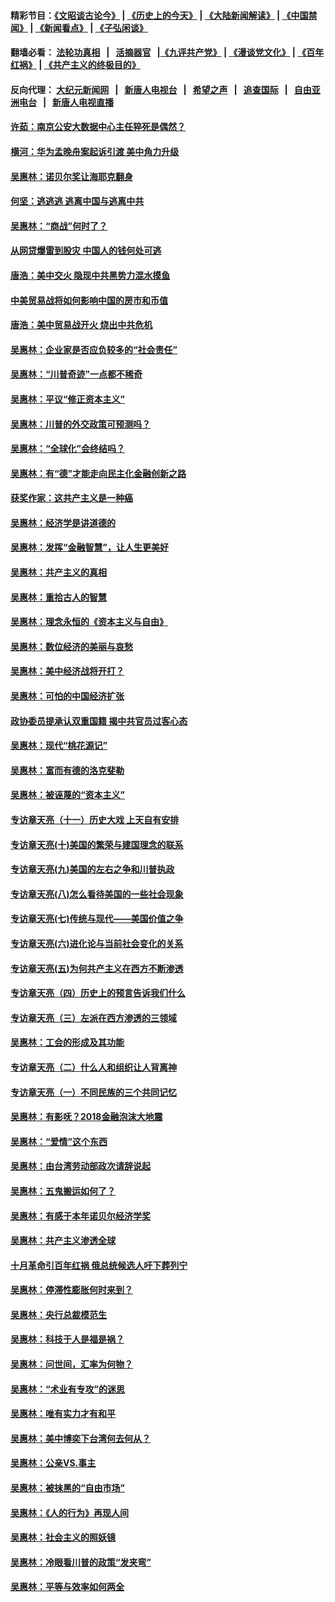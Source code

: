 #### 精彩节目：[《文昭谈古论今》](http://134.209.198.168/wenzhao) | [《历史上的今天》](http://134.209.198.168/today-in-history) | [《大陆新闻解读》](http://134.209.198.168/ntdtv-comedy) | [《中国禁闻》](http://134.209.198.168/ntdtv-news) | [《新闻看点》](http://134.209.198.168/news-insight) | [《子弘闲谈》](http://134.209.198.168/zihongxiantan/) 

 #### 翻墙必看： [法轮功真相](http://134.209.198.168:10000/videos/truth.html) &nbsp;&nbsp;|&nbsp;&nbsp; [活摘器官](http://134.209.198.168:10000/videos/res/Organs/) &nbsp;&nbsp;|[《九评共产党》](http://134.209.198.168:10000/videos/jiuping) | [《漫谈党文化》](http://134.209.198.168:10000/videos/mtdwh) | [《百年红祸》](http://134.209.198.168:10000/videos/bnhh) | [《共产主义的终极目的》](http://134.209.198.168:10000/videos/res/zjmd) 

 #### 反向代理： [大纪元新闻网](http://134.209.198.168:10080/) &nbsp;&nbsp;|&nbsp;&nbsp; [新唐人电视台](http://134.209.198.168:8000/) &nbsp;&nbsp;|&nbsp;&nbsp; [希望之声](http://134.209.198.168:8200/) &nbsp;&nbsp;|&nbsp;&nbsp; [追查国际](http://134.209.198.168:10010/) &nbsp;&nbsp;|&nbsp;&nbsp; [自由亚洲电台](http://134.209.198.168:9800/) &nbsp;&nbsp;|&nbsp;&nbsp; [新唐人电视直播](http://134.209.198.168/) 

#### [许茹：南京公安大数据中心主任猝死是偶然？](../pages/nsc423/n11064744.md?t=03181236) 

#### [横河：华为孟晚舟案起诉引渡 美中角力升级](../pages/nsc423/n11027230.md?t=03181236) 

#### [吴惠林：诺贝尔奖让海耶克翻身](../pages/nsc423/n10890049.md?t=03181236) 

#### [何坚：逃逃逃 逃离中国与逃离中共](../pages/nsc423/n10592891.md?t=03181236) 

#### [吴惠林：“商战”何时了？](../pages/nsc423/n10573558.md?t=03181236) 

#### [从网贷爆雷到股灾 中国人的钱何处可逃](../pages/nsc423/n10572800.md?t=03181236) 

#### [唐浩：美中交火 隐现中共黑势力混水摸鱼](../pages/nsc423/n10544040.md?t=03181236) 

#### [中美贸易战将如何影响中国的房市和币值](../pages/nsc423/n10543697.md?t=03181236) 

#### [唐浩：美中贸易战开火 烧出中共危机](../pages/nsc423/n10540126.md?t=03181236) 

#### [吴惠林：企业家是否应负较多的“社会责任”](../pages/nsc423/n10535022.md?t=03181236) 

#### [吴惠林：“川普奇迹”一点都不稀奇](../pages/nsc423/n10512808.md?t=03181236) 

#### [吴惠林：平议“修正资本主义”](../pages/nsc423/n10495724.md?t=03181236) 

#### [吴惠林：川普的外交政策可预测吗？](../pages/nsc423/n10462387.md?t=03181236) 

#### [吴惠林：“全球化”会终结吗？](../pages/nsc423/n10452838.md?t=03181236) 

#### [吴惠林：有“德”才能走向民主化金融创新之路](../pages/nsc423/n10432292.md?t=03181236) 

#### [获奖作家：这共产主义是一种癌](../pages/nsc423/n10431541.md?t=03181236) 

#### [吴惠林：经济学是讲道德的](../pages/nsc423/n10398014.md?t=03181236) 

#### [吴惠林：发挥“金融智慧”，让人生更美好](../pages/nsc423/n10375019.md?t=03181236) 

#### [吴惠林：共产主义的真相](../pages/nsc423/n10351394.md?t=03181236) 

#### [吴惠林：重拾古人的智慧](../pages/nsc423/n10337691.md?t=03181236) 

#### [吴惠林：理念永恒的《资本主义与自由》](../pages/nsc423/n10316274.md?t=03181236) 

#### [吴惠林：数位经济的美丽与哀愁](../pages/nsc423/n10292946.md?t=03181236) 

#### [吴惠林：美中经济战将开打？](../pages/nsc423/n10258825.md?t=03181236) 

#### [吴惠林：可怕的中国经济扩张](../pages/nsc423/n10219147.md?t=03181236) 

#### [政协委员提承认双重国籍 揭中共官员过客心态](../pages/nsc423/n10208809.md?t=03181236) 

#### [吴惠林：现代“桃花源记”](../pages/nsc423/n10185234.md?t=03181236) 

#### [吴惠林：富而有德的洛克斐勒](../pages/nsc423/n10142264.md?t=03181236) 

#### [吴惠林：被诬蔑的“资本主义”](../pages/nsc423/n10124816.md?t=03181236) 

#### [专访章天亮（十一）历史大戏 上天自有安排](../pages/nsc423/n10094905.md?t=03181236) 

#### [专访章天亮(十)美国的繁荣与建国理念的联系](../pages/nsc423/n10094899.md?t=03181236) 

#### [专访章天亮(九)美国的左右之争和川普执政](../pages/nsc423/n10094889.md?t=03181236) 

#### [专访章天亮(八)怎么看待美国的一些社会现象](../pages/nsc423/n10094857.md?t=03181236) 

#### [专访章天亮(七)传统与现代——美国价值之争](../pages/nsc423/n10093140.md?t=03181236) 

#### [专访章天亮(六)进化论与当前社会变化的关系](../pages/nsc423/n10092036.md?t=03181236) 

#### [专访章天亮(五)为何共产主义在西方不断渗透](../pages/nsc423/n10083620.md?t=03181236) 

#### [专访章天亮（四）历史上的预言告诉我们什么](../pages/nsc423/n10083606.md?t=03181236) 

#### [专访章天亮（三）左派在西方渗透的三领域](../pages/nsc423/n10081115.md?t=03181236) 

#### [吴惠林：工会的形成及其功能](../pages/nsc423/n10080633.md?t=03181236) 

#### [专访章天亮（二）什么人和组织让人背离神](../pages/nsc423/n10076637.md?t=03181236) 

#### [专访章天亮（一）不同民族的三个共同记忆](../pages/nsc423/n10074188.md?t=03181236) 

#### [吴惠林：有影呒？2018金融泡沫大地震](../pages/nsc423/n10040534.md?t=03181236) 

#### [吴惠林：“爱情”这个东西](../pages/nsc423/n10019423.md?t=03181236) 

#### [吴惠林：由台湾劳动部政次请辞说起](../pages/nsc423/n9979679.md?t=03181236) 

#### [吴惠林：五鬼搬运如何了？](../pages/nsc423/n9925338.md?t=03181236) 

#### [吴惠林：有感于本年诺贝尔经济学奖](../pages/nsc423/n9871883.md?t=03181236) 

#### [吴惠林：共产主义渗透全球](../pages/nsc423/n9812748.md?t=03181236) 

#### [十月革命引百年红祸 俄总统候选人吁下葬列宁](../pages/nsc423/n9810182.md?t=03181236) 

#### [吴惠林：停滞性膨胀何时来到？](../pages/nsc423/n9764136.md?t=03181236) 

#### [吴惠林：央行总裁模范生](../pages/nsc423/n9728134.md?t=03181236) 

#### [吴惠林：科技于人是福是祸？](../pages/nsc423/n9672982.md?t=03181236) 

#### [吴惠林：问世间，汇率为何物？](../pages/nsc423/n9621788.md?t=03181236) 

#### [吴惠林：“术业有专攻”的迷思](../pages/nsc423/n9580363.md?t=03181236) 

#### [吴惠林：唯有实力才有和平](../pages/nsc423/n9529599.md?t=03181236) 

#### [吴惠林：美中博奕下台湾何去何从？](../pages/nsc423/n9483598.md?t=03181236) 

#### [吴惠林：公亲VS.事主](../pages/nsc423/n9425637.md?t=03181236) 

#### [吴惠林：被抹黑的“自由市场”](../pages/nsc423/n9351545.md?t=03181236) 

#### [吴惠林：《人的行为》再现人间](../pages/nsc423/n9296339.md?t=03181236) 

#### [吴惠林：社会主义的照妖镜](../pages/nsc423/n9243460.md?t=03181236) 

#### [吴惠林：冷眼看川普的政策“发夹弯”](../pages/nsc423/n9120684.md?t=03181236) 

#### [吴惠林：平等与效率如何两全](../pages/nsc423/n9075430.md?t=03181236) 


